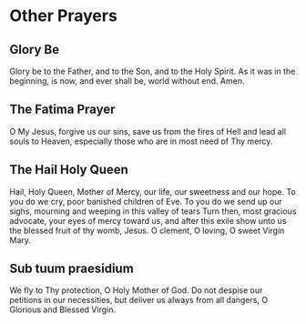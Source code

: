 # Other Prayers

## Glory Be

Glory be to the Father,
and to the Son,
and to the Holy Spirit.
As it was in the beginning,
is now,
and ever shall be,
world without end.
Amen.

## The Fatima Prayer

O My Jesus, forgive us our sins, save us from the fires of Hell and lead all souls to Heaven, especially those who are in most need of Thy mercy.

## The Hail Holy Queen

Hail, Holy Queen, Mother of Mercy,
our life, our sweetness and our hope.
To you do we cry,
poor banished children of Eve.
To you do we send up our sighs,
mourning and weeping in this valley of tears
Turn then, most gracious advocate,
your eyes of mercy toward us,
and after this exile
show unto us the blessed fruit of thy womb,
Jesus.
O clement, O loving,
O sweet Virgin Mary.

## Sub tuum praesidium

We fly to Thy protection, O Holy Mother of God.
Do not despise our petitions in our necessities,
but deliver us always from all dangers,
O Glorious and Blessed Virgin.
